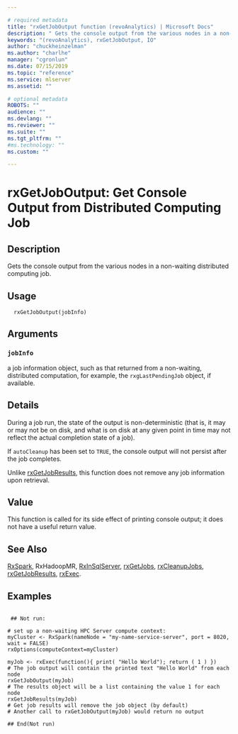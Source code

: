 ```yaml
--- 

# required metadata 
title: "rxGetJobOutput function (revoAnalytics) | Microsoft Docs" 
description: " Gets the console output from the various nodes in a non-waiting distributed computing job. " 
keywords: "(revoAnalytics), rxGetJobOutput, IO" 
author: "chuckheinzelman"
ms.author: "charlhe" 
manager: "cgronlun" 
ms.date: 07/15/2019
ms.topic: "reference" 
ms.service: mlserver
ms.assetid: "" 

# optional metadata 
ROBOTS: "" 
audience: "" 
ms.devlang: "" 
ms.reviewer: "" 
ms.suite: "" 
ms.tgt_pltfrm: "" 
#ms.technology: "" 
ms.custom: "" 

--- 
```



 # rxGetJobOutput:  Get Console Output from Distributed Computing Job  
 ## Description

Gets the console output from the various nodes in a non-waiting distributed computing job.



 ## Usage

```   
  rxGetJobOutput(jobInfo)

```


 ## Arguments



 ### `jobInfo`
 a job information object, such as that returned from a non-waiting,  distributed computation, for example, the `rxgLastPendingJob` object, if available. 




 ## Details

During a job run, the state of the output is non-deterministic (that is, it may or 
may not be on disk, and what is on disk at any given point in time may not reflect the 
actual completion state of a job).

If `autoCleanup` has been set to `TRUE`, the console output will not persist after the 
job completes.

Unlike [rxGetJobResults](rxGetJobResults.md), this function does not remove any job information upon
retrieval.


 ## Value

This function is called for its side effect of printing console output; it does not have a
useful return value.

 ## See Also

[RxSpark](RxSpark.md),
RxHadoopMR,
[RxInSqlServer](RxInSqlServer.md),
[rxGetJobs](rxGetJobs.md),
[rxCleanupJobs](rxCleanup.md), 
[rxGetJobResults](rxGetJobResults.md),
[rxExec](rxExec.md).

 ## Examples

 ```

  ## Not run:

# set up a non-waiting HPC Server compute context: 
myCluster <- RxSpark(nameNode = "my-name-service-server", port = 8020, wait = FALSE) 
rxOptions(computeContext=myCluster) 

myJob <- rxExec(function(){ print( "Hello World"); return ( 1 ) })
# The job output will contain the printed text "Hello World" from each node
rxGetJobOutput(myJob)
# The results object will be a list containing the value 1 for each node
rxGetJobResults(myJob)
# Get job results will remove the job object (by default)
# Another call to rxGetJobOutput(myJob) would return no output

 ## End(Not run) 
```


